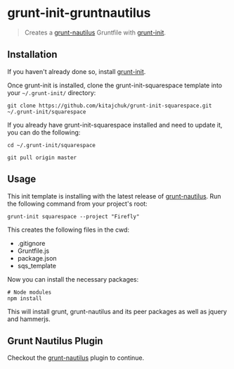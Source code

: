 grunt-init-gruntnautilus
========================

[grunt]: http://github.com/gruntjs/grunt
[grunt-nautilus]: http://github.com/kitajchuk/grunt-nautilus
[grunt-init]: http://gruntjs.com/project-scaffolding
[caribou]: http://let-caribou.in/
[spring]: http://spring.io/
[middleman]: http://middlemanapp.com/
[squarespace]: http://developers.squarespace.com/

> Creates a [grunt-nautilus][] Gruntfile with [grunt-init][].



## Installation
If you haven't already done so, install [grunt-init][].

Once grunt-init is installed, clone the grunt-init-squarespace template into your `~/.grunt-init/` directory:

```shell
git clone https://github.com/kitajchuk/grunt-init-squarespace.git ~/.grunt-init/squarespace
```

If you already have grunt-init-squarespace installed and need to update it, you can do the following:

```shell
cd ~/.grunt-init/squarespace

git pull origin master
```



## Usage

This init template is installing with the latest release of [grunt-nautilus][]. Run the following command from your project's root:

```shell
grunt-init squarespace --project "Firefly"
```


This creates the following files in the cwd:

- .gitignore
- Gruntfile.js
- package.json
- sqs_template

Now you can install the necessary packages:

```shell
# Node modules
npm install
```

This will install grunt, grunt-nautilus and its peer packages as well as jquery and hammerjs.



## Grunt Nautilus Plugin

Checkout the [grunt-nautilus][] plugin to continue.